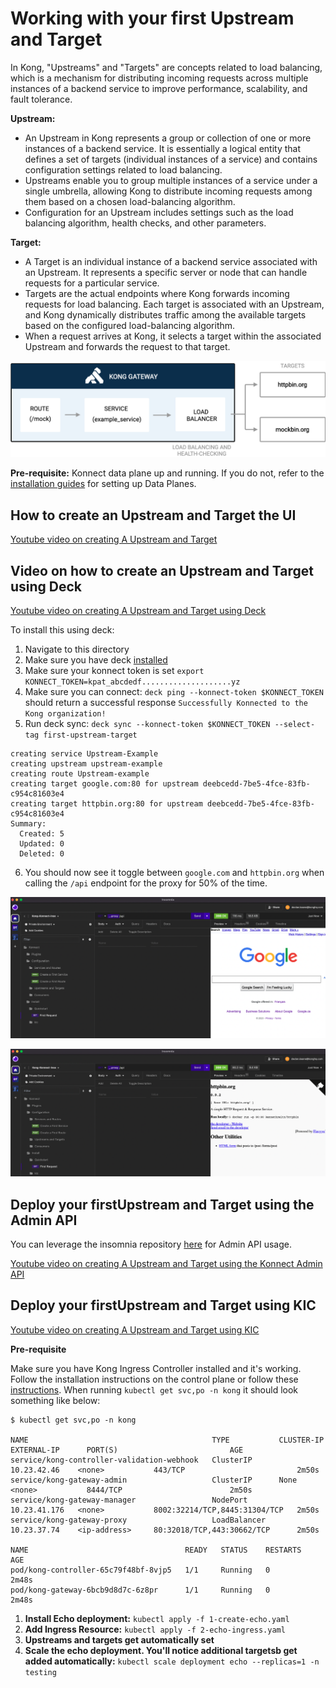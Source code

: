 # Working with your first Upstream and Target

In Kong, "Upstreams" and "Targets" are concepts related to load balancing, which is a mechanism for distributing incoming requests across multiple instances of a backend service to improve performance, scalability, and fault tolerance.

**Upstream:**

- An Upstream in Kong represents a group or collection of one or more instances of a backend service. It is essentially a logical entity that defines a set of targets (individual instances of a service) and contains configuration settings related to load balancing.
- Upstreams enable you to group multiple instances of a service under a single umbrella, allowing Kong to distribute incoming requests among them based on a chosen load-balancing algorithm.
- Configuration for an Upstream includes settings such as the load balancing algorithm, health checks, and other parameters.

**Target:**

- A Target is an individual instance of a backend service associated with an Upstream. It represents a specific server or node that can handle requests for a particular service.
- Targets are the actual endpoints where Kong forwards incoming requests for load balancing. Each target is associated with an Upstream, and Kong dynamically distributes traffic among the available targets based on the configured load-balancing algorithm.
- When a request arrives at Kong, it selects a target within the associated Upstream and forwards the request to that target.

![Upstream Targets](../images/upstream-targets.png)

**Pre-requisite:** Konnect data plane up and running. If you do not, refer to the [installation guides](../../install/) for setting up Data Planes.

## How to create an Upstream and Target the UI

[Youtube video on creating A Upstream and Target](https://youtu.be/YJkzcTl2rBU?si=wqRd7VBP0hCbI73F)

## Video on how to create an Upstream and Target using Deck

[Youtube video on creating A Upstream and Target using Deck](https://youtu.be/4HI6AA2GBgU?si=8LCE1mRu1Wg0Huix)

To install this using deck:

1. Navigate to this directory
2. Make sure you have deck [installed](https://docs.konghq.com/deck/latest/installation/)
3. Make sure your konnect token is set `export KONNECT_TOKEN=kpat_abcdedf....................yz`
4. Make sure you can connect: `deck ping --konnect-token $KONNECT_TOKEN` should return a successful response `Successfully Konnected to the Kong organization!`
5. Run deck sync: `deck sync --konnect-token $KONNECT_TOKEN --select-tag first-upstream-target`

```
creating service Upstream-Example
creating upstream upstream-example
creating route Upstream-example
creating target google.com:80 for upstream deebcedd-7be5-4fce-83fb-c954c81603e4
creating target httpbin.org:80 for upstream deebcedd-7be5-4fce-83fb-c954c81603e4
Summary:
  Created: 5
  Updated: 0
  Deleted: 0
```

6. You should now see it toggle between `google.com` and `httpbin.org` when calling the `/api` endpoint for the proxy for 50% of the time.

![target 1](../images/target-1.png)


![target 2](../images/target-2.png)

## Deploy your firstUpstream and Target using the Admin API

You can leverage the insomnia repository [here](https://github.com/irishtek-solutions/kong-konnect-inso) for Admin API usage.

[Youtube video on creating A Upstream and Target using the Konnect Admin API](https://youtu.be/eDr-p0F-azY?si=VRCTRWziok332ejC)

## Deploy your firstUpstream and Target using KIC

[Youtube video on creating A Upstream and Target using KIC](https://youtu.be/lT9tzxePCHw?si=fBkYuFALn9KSJ0yS)

**Pre-requisite**

Make sure you have Kong Ingress Controller installed and it's working. Follow the installation instructions on the control plane or follow these [instructions](../../install/kic-install/). When running  `kubectl get svc,po -n kong` it should look something like below:

```
$ kubectl get svc,po -n kong

NAME                                         TYPE           CLUSTER-IP     EXTERNAL-IP      PORT(S)                         AGE
service/kong-controller-validation-webhook   ClusterIP      10.23.42.46    <none>           443/TCP                         2m50s
service/kong-gateway-admin                   ClusterIP      None           <none>           8444/TCP                        2m50s
service/kong-gateway-manager                 NodePort       10.23.41.176   <none>           8002:32214/TCP,8445:31304/TCP   2m50s
service/kong-gateway-proxy                   LoadBalancer   10.23.37.74    <ip-address>     80:32018/TCP,443:30662/TCP      2m50s

NAME                                   READY   STATUS    RESTARTS   AGE
pod/kong-controller-65c79f48bf-8vjp5   1/1     Running   0          2m48s
pod/kong-gateway-6bcb9d8d7c-6z8pr      1/1     Running   0          2m48s
```

1. **Install Echo deployment:** `kubectl apply -f 1-create-echo.yaml`
2. **Add Ingress Resource:** `kubectl apply -f 2-echo-ingress.yaml` 
3. **Upstreams and targets get automatically set**
4. **Scale the echo deployment. You'll notice additional targetsb get added automatically:**  `kubectl scale deployment echo --replicas=1 -n testing`